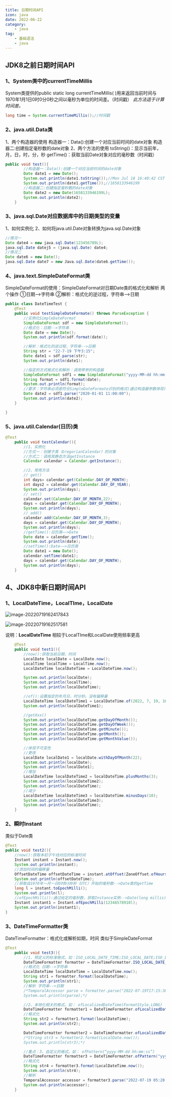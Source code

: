 ```yaml
---
title: 日期时间API
icon: java
date: 2022-06-22
category: 
    - java
tag: 
    - 基础语法
    - java
---
```

## JDK8之前日期时间API

### 1、System类中的currentTimeMillis

System类提供的public static long currentTimeMillis( )用来返回当前时间与1970年1月1日0时0分0秒之间以毫秒为单位的时间差。（时间戳）
*此方法适于计算时间差。*

```java
long time = System.currentTimeMillis();//时间戳
```

### 2、java.util.Data类

1、两个构造器的使用
构造器一：Data():创建一个对应当前时间的date对象
构造器二:创建指定毫秒数的date对象
2、两个方法的使用
toString()：显示当前年，月，日，时，分，秒
getTime()：获取当前Date对象对应的毫秒数（时间戳）

```java
public void test(){
        //构造器一：Data():创建一个对应当前时间的date对象
        Date date1 = new Date();
        System.out.println(date1.toString());//Mon Jul 18 16:40:42 CST 2022
        System.out.println(date1.getTime());//1658133946199
        //构造器二:创建指定毫秒数的date对象
        Date date2 = new Date(1658133946199L);
        System.out.println(date2);
    }
```

### 3、java.sql.Date对应数据库中的日期类型的变量

1、如何实例化
2、如何将java.util.Date对象转换为java.sql.Date对象

```java
//情况一
Date date4 = new java.sql.Date(123456789L);
java.sql.Date datej5 = (java.sql.Date) date4;
//情况二
Date date6 = new Date();
java.sql.Date date7 = new Java.sql.Date(date6.getTime());
```

### 4、java.text.SimpleDateFormat类  

SimpleDateFormat的使用：SimpleDateFormat对日期Date类的格式化和解析
两个操作
①日期-->字符串
②解析：格式化的逆过程，字符串-->日期

```java
public class DateTimeTest {
    @Test
    public void testSimpleDateFormate() throws ParseException {
        //实例化SimpleDateFormat
        SimpleDateFormat sdf = new SimpleDateFormat();
        //格式化：日期-->字符串
        Date date = new Date();
        System.out.println(sdf.format(date));

        //解析：格式化的逆过程，字符串-->日期
        String str = "22-7-19 下午3:15";
        Date date1 = sdf.parse(str);
        System.out.println(date1);

        //指定的方式格式化和解析：调用带参的构造器
        SimpleDateFormat sdf1 = new SimpleDateFormat("yyyy-MM-dd hh:mm:ss");
        String format = sdf1.format(date);
        System.out.println(format);
        //要求：字符串必须是符合SimpleDateFormate识别的格式(通过构造器参数体现)，否则抛异常
        Date date2 = sdf1.parse("2020-01-01 11:00:00");
        System.out.println(date2);
    }

}
```

### 5、java.util.Calendar(日历)类  

```java
@Test
    public void testCalendar(){
        //1、实例化
        //方式一：创建子类（GregorianCalendar）的对象
        //方式二：调用其静态方法getInstance
        Calendar calendar = Calendar.getInstance();

        //2、常用方法
        // get()
        int days= calendar.get(Calendar.DAY_OF_MONTH);
        int days2 = calendar.get(Calendar.DAY_OF_YEAR);
        System.out.println(days);
        // set()
        calendar.set(Calendar.DAY_OF_MONTH,22);
        days = calendar.get(Calendar.DAY_OF_MONTH);
        System.out.println(days);
        // add()
        calendar.add(Calendar.DAY_OF_MONTH,3);
        days = calendar.get(Calendar.DAY_OF_MONTH);
        System.out.println(days);
        //getTime():日历类——>Date
        Date date = calendar.getTime();
        System.out.println(date);
        //setTime():Date——>日历类
        Date date1 = new Date();
        calendar.setTime(date1);
        days = calendar.get(Calendar.DAY_OF_MONTH);
        System.out.println(days);
    }
```

## 4、JDK8中新日期时间API

### 1、LocalDateTime，LocalTIme，LocalDate

![image-20220719162417843](https://raw.githubusercontent.com/T4mako/ImageBed/main/image-20220719162417843.png)

![image-20220719162517581](https://raw.githubusercontent.com/T4mako/ImageBed/main/image-20220719162517581.png)

说明：**LocalDateTime** 相较于LocalTIme和LocalDate使用频率更高

```java
	@Test
    public void test1(){
        //now():获取当前日期，时间
        LocalDate localDate = LocalDate.now();
        LocalTime localTime = LocalTime.now();
        LocalDateTime localDateTime = LocalDateTime.now();

        System.out.println(localDate);
        System.out.println(localTime);
        System.out.println(localDateTime);

        //of():设置指定的年月日，时分秒。没有偏移量
        LocalDateTime localDateTime1 = LocalDateTime.of(2022, 7, 19, 16, 30, 45);
        System.out.println(localDateTime1);

        //getXxx()
        System.out.println(localDateTime.getDayOfMonth());
        System.out.println(localDateTime.getDayOfWeek());
        System.out.println(localDateTime.getMinute());
        System.out.println(localDateTime.getMonth());
        System.out.println(localDateTime.getMonthValue());

        //体现不可变性
        //更改
        LocalDate localDate1 = localDate.withDayOfMonth(22);
        System.out.println(localDate);
        System.out.println(localDate1);
        //增加
        LocalDateTime localDateTime2 = localDateTime.plusMonths(3);
        System.out.println(localDateTime2);
        System.out.println(localDateTime);
        //减少
        LocalDateTime localDateTime3 = localDateTime.minusDays(10);
        System.out.println(localDateTime3);
        System.out.println(localDateTime);
    }
```

### 2、瞬时Instant

类似于Date类

```java
@Test
public void test2(){
    //now():获取本初子午线对应的标准时间
    Instant instant = Instant.now();
    System.out.println(instant);
    //添加时间的偏移量
    OffsetDateTime offsetDateTime = instant.atOffset(ZoneOffset.ofHours(8));
    System.out.println(offsetDateTime);
    //获取自1970年一月一日0时0分0秒（UTC）开始的毫秒数-->Date类的getTime
    long l = instant.toEpochMilli();
    System.out.println(l);
    //ofEpochMilli():通过给定的毫秒数，获取Instance实例-->Date(long millis)
    Instant instant1 = Instant.ofEpochMilli(12346578910l);
    System.out.println(instant1);
}
```

### 3、DateTimeFormatter类

DateTimeFormatter：格式化或解析如期，时间
类似于SimpleDateFormat

```java
@Test
    public void test3(){
        //1、预定义的标准格式。如：ISO_LOCAL_DATE_TIME;ISO_LOCAL_DATE;ISO_LOCAL_TIME
        DateTimeFormatter formatter = DateTimeFormatter.ISO_LOCAL_DATE_TIME;
        //格式化 日期-->字符串
        LocalDateTime localDateTime = LocalDateTime.now();
        String str1 = formatter.format(localDateTime);
        System.out.println(str1);
        //解析 字符串-->日期
        /*TemporalAccessor parse = formatter.parse("2022-07-19T17:15:38.97");
        System.out.println(parse);*/

        //2、本地化相关的格式。如： ofLocalizedDateTime(FormatStyle.LONG)
        DateTimeFormatter formatter1 = DateTimeFormatter.ofLocalizedDateTime(FormatStyle.LONG);
        //格式化
        String str2 = formatter1.format(localDateTime);
        System.out.println(str2);

        DateTimeFormatter formatter2 = DateTimeFormatter.ofLocalizedDateTime(FormatStyle.FULL);
        /*String str3 = formatter2.format(LocalDate.now());
        System.out.println(str3);*/

        //重点：3、自定义的格式。如： ofPattern(“yyyy-MM-dd hh:mm:ss”)
        DateTimeFormatter formatter3 = DateTimeFormatter.ofPattern("yyyy-MM-dd hh:mm:ss");
        //格式化
        String str4 = formatter3.format(LocalDateTime.now());
        System.out.println(str4);
        //解析
        TemporalAccessor accessor = formatter3.parse("2022-07-19 05:20:46");
        System.out.println(accessor);
    }
```
